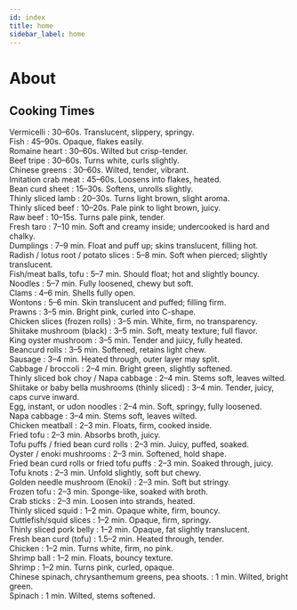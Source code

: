 ```yaml
---
id: index
title: home
sidebar_label: home
---
```


# About

## Cooking Times
<h7>Vermicelli</h7> : 30–60s. Translucent, slippery, springy.  
<h7>Fish</h7> : 45–90s. Opaque, flakes easily.  
<h7>Romaine heart</h7> : 30–60s. Wilted but crisp-tender.  
<h7>Beef tripe</h7> : 30–60s. Turns white, curls slightly.  
<h7>Chinese greens</h7> : 30–60s. Wilted, tender, vibrant.  
<h7>Imitation crab meat</h7> : 45–60s. Loosens into flakes, heated.  
<h7>Bean curd sheet</h7> : 15–30s. Softens, unrolls slightly.  
<h7>Thinly sliced lamb</h7> : 20–30s. Turns light brown, slight aroma.  
<h7>Thinly sliced beef</h7> : 10–20s. Pale pink to light brown, juicy.  
<h7>Raw beef</h7> : 10–15s. Turns pale pink, tender.  
<h7>Fresh taro</h7> : 7–10 min. Soft and creamy inside; undercooked is hard and chalky.  
<h7>Dumplings</h7> : 7–9 min. Float and puff up; skins translucent, filling hot.  
<h7>Radish / lotus root / potato slices</h7> : 5–8 min. Soft when pierced; slightly translucent.  
<h7>Fish/meat balls, tofu</h7> : 5–7 min. Should float; hot and slightly bouncy.  
<h7>Noodles</h7> : 5–7 min. Fully loosened, chewy but soft.  
<h7>Clams</h7> : 4–6 min. Shells fully open.  
<h7>Wontons</h7> : 5–6 min. Skin translucent and puffed; filling firm.  
<h7>Prawns</h7> : 3–5 min. Bright pink, curled into C-shape.  
<h7>Chicken slices (frozen rolls)</h7> : 3–5 min. White, firm, no transparency.  
<h7>Shiitake mushroom (black)</h7> : 3–5 min. Soft, meaty texture; full flavor.  
<h7>King oyster mushroom</h7> : 3–5 min. Tender and juicy, fully heated.  
<h7>Beancurd rolls</h7> : 3–5 min. Softened, retains light chew.  
<h7>Sausage</h7> : 3–4 min. Heated through, outer layer may split.  
<h7>Cabbage / broccoli</h7> : 2–4 min. Bright green, slightly softened.  
<h7>Thinly sliced bok choy / Napa cabbage</h7> : 2–4 min. Stems soft, leaves wilted.  
<h7>Shiitake or baby bella mushrooms (thinly sliced)</h7> : 3–4 min. Tender, juicy, caps curve inward.  
<h7>Egg, instant, or udon noodles</h7> : 2–4 min. Soft, springy, fully loosened.  
<h7>Napa cabbage</h7> : 3–4 min. Stems soft, leaves wilted.  
<h7>Chicken meatball</h7> : 2–3 min. Floats, firm, cooked inside.  
<h7>Fried tofu</h7> : 2–3 min. Absorbs broth, juicy.  
<h7>Tofu puffs / fried bean curd rolls</h7> : 2–3 min. Juicy, puffed, soaked.  
<h7>Oyster / enoki mushrooms</h7> : 2–3 min. Softened, hold shape.  
<h7>Fried bean curd rolls or fried tofu puffs</h7> : 2–3 min. Soaked through, juicy.  
<h7>Tofu knots</h7> : 2–3 min. Unfold slightly, soft but chewy.  
<h7>Golden needle mushroom (Enoki)</h7> : 2–3 min. Soft but stringy.  
<h7>Frozen tofu</h7> : 2–3 min. Sponge-like, soaked with broth.  
<h7>Crab sticks</h7> : 2–3 min. Loosen into strands, heated.  
<h7>Thinly sliced squid</h7> : 1–2 min. Opaque white, firm, bouncy.  
<h7>Cuttlefish/squid slices</h7> : 1–2 min. Opaque, firm, springy.  
<h7>Thinly sliced pork belly</h7> : 1–2 min. Opaque, fat slightly translucent.  
<h7>Fresh bean curd (tofu)</h7> : 1.5–2 min. Heated through, tender.  
<h7>Chicken</h7> : 1–2 min. Turns white, firm, no pink.  
<h7>Shrimp ball</h7> : 1–2 min. Floats, bouncy texture.  
<h7>Shrimp</h7> : 1–2 min. Turns pink, curled, opaque.  
<h7>Chinese spinach, chrysanthemum greens, pea shoots.</h7> : 1 min. Wilted, bright green.  
<h7>Spinach</h7> : 1 min. Wilted, stems softened.  
